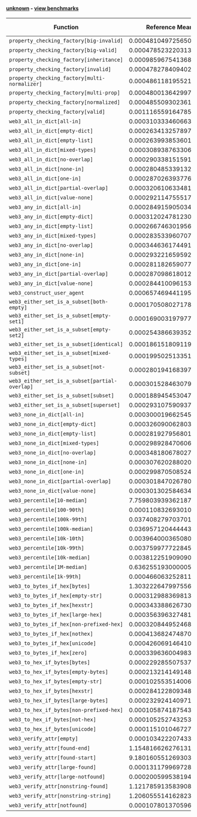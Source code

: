 #### [unknown](https://github.com/BobTheBuidler/faster-web3.py/blob/master/unknown) - [view benchmarks](https://github.com/BobTheBuidler/faster-web3.py/blob/master/unknown)

| Function | Reference Mean | Faster Mean | % Change | Speedup (%) | x Faster | Faster |
|----------|---------------|-------------|----------|-------------|----------|--------|
| `property_checking_factory[big-invalid]` | 0.00048104972565031457 | 0.00048563038814817736 | -0.95% | -0.94% | 0.99x | ❌ |
| `property_checking_factory[big-valid]` | 0.00047852322031348063 | 0.0004812286748051003 | -0.57% | -0.56% | 0.99x | ❌ |
| `property_checking_factory[inheritance]` | 0.0009859675413688269 | 0.0009829770965372314 | 0.30% | 0.30% | 1.00x | ✅ |
| `property_checking_factory[invalid]` | 0.00047827840940255 | 0.00048054612660852536 | -0.47% | -0.47% | 1.00x | ❌ |
| `property_checking_factory[multi-normalizer]` | 0.00048611819552167297 | 0.000482304049950289 | 0.78% | 0.79% | 1.01x | ✅ |
| `property_checking_factory[multi-prop]` | 0.0004800136429979425 | 0.00048247858604661423 | -0.51% | -0.51% | 0.99x | ❌ |
| `property_checking_factory[normalized]` | 0.00048550930236151534 | 0.0004831780874751636 | 0.48% | 0.48% | 1.00x | ✅ |
| `property_checking_factory[valid]` | 0.001116559164785675 | 0.0010477023092895516 | 6.17% | 6.57% | 1.07x | ✅ |
| `web3_all_in_dict[all-in]` | 0.00031033346066377485 | 0.00031010198572306667 | 0.07% | 0.07% | 1.00x | ✅ |
| `web3_all_in_dict[empty-dict]` | 0.00026341325789751605 | 0.0002679946852640742 | -1.74% | -1.71% | 0.98x | ❌ |
| `web3_all_in_dict[empty-list]` | 0.0002639938536014758 | 0.0002675460771269064 | -1.35% | -1.33% | 0.99x | ❌ |
| `web3_all_in_dict[mixed-types]` | 0.0003089387633062478 | 0.00031056398702504696 | -0.53% | -0.52% | 0.99x | ❌ |
| `web3_all_in_dict[no-overlap]` | 0.00029033815159181686 | 0.0002832240499301078 | 2.45% | 2.51% | 1.03x | ✅ |
| `web3_all_in_dict[none-in]` | 0.0002804853391326813 | 0.0002853104299891103 | -1.72% | -1.69% | 0.98x | ❌ |
| `web3_all_in_dict[one-in]` | 0.0002870263937762008 | 0.000291087059838793 | -1.41% | -1.40% | 0.99x | ❌ |
| `web3_all_in_dict[partial-overlap]` | 0.00032061063348150644 | 0.00032046669955014914 | 0.04% | 0.04% | 1.00x | ✅ |
| `web3_all_in_dict[value-none]` | 0.00029211475551707425 | 0.00028753259885862405 | 1.57% | 1.59% | 1.02x | ✅ |
| `web3_any_in_dict[all-in]` | 0.0002849159050344467 | 0.00028566716704514695 | -0.26% | -0.26% | 1.00x | ❌ |
| `web3_any_in_dict[empty-dict]` | 0.00031202478123050405 | 0.00031119949813334513 | 0.26% | 0.27% | 1.00x | ✅ |
| `web3_any_in_dict[empty-list]` | 0.0002667463019566818 | 0.0002668391830471754 | -0.03% | -0.03% | 1.00x | ❌ |
| `web3_any_in_dict[mixed-types]` | 0.00028353396070733593 | 0.0002938714393939118 | -3.65% | -3.52% | 0.96x | ❌ |
| `web3_any_in_dict[no-overlap]` | 0.00034463617449193116 | 0.00032921673197235996 | 4.47% | 4.68% | 1.05x | ✅ |
| `web3_any_in_dict[none-in]` | 0.00029322165959267104 | 0.00029231551638350987 | 0.31% | 0.31% | 1.00x | ✅ |
| `web3_any_in_dict[one-in]` | 0.00028118265907789723 | 0.00028317016794767623 | -0.71% | -0.70% | 0.99x | ❌ |
| `web3_any_in_dict[partial-overlap]` | 0.00028709861801235804 | 0.0002829387440969631 | 1.45% | 1.47% | 1.01x | ✅ |
| `web3_any_in_dict[value-none]` | 0.00028441009615374775 | 0.000282233624257654 | 0.77% | 0.77% | 1.01x | ✅ |
| `web3_construct_user_agent` | 0.0006574694411958932 | 0.0006597158165443428 | -0.34% | -0.34% | 1.00x | ❌ |
| `web3_either_set_is_a_subset[both-empty]` | 0.0001705080271783789 | 0.00017108717873753977 | -0.34% | -0.34% | 1.00x | ❌ |
| `web3_either_set_is_a_subset[empty-set1]` | 0.00016900319797799512 | 0.00016968400450624542 | -0.40% | -0.40% | 1.00x | ❌ |
| `web3_either_set_is_a_subset[empty-set2]` | 0.0002543866393526163 | 0.00025587837487389724 | -0.59% | -0.58% | 0.99x | ❌ |
| `web3_either_set_is_a_subset[identical]` | 0.00018615180911949128 | 0.00018726366998157487 | -0.60% | -0.59% | 0.99x | ❌ |
| `web3_either_set_is_a_subset[mixed-types]` | 0.00019950251335183278 | 0.00019955974091190058 | -0.03% | -0.03% | 1.00x | ❌ |
| `web3_either_set_is_a_subset[not-subset]` | 0.0002801941683974211 | 0.00027791601960238646 | 0.81% | 0.82% | 1.01x | ✅ |
| `web3_either_set_is_a_subset[partial-overlap]` | 0.0003015284630792029 | 0.0003085892296011647 | -2.34% | -2.29% | 0.98x | ❌ |
| `web3_either_set_is_a_subset[subset]` | 0.00018894545304715463 | 0.00019002793445796514 | -0.57% | -0.57% | 0.99x | ❌ |
| `web3_either_set_is_a_subset[superset]` | 0.00029310759093710234 | 0.0002911827485383812 | 0.66% | 0.66% | 1.01x | ✅ |
| `web3_none_in_dict[all-in]` | 0.0003000196625454612 | 0.0003022747934613359 | -0.75% | -0.75% | 0.99x | ❌ |
| `web3_none_in_dict[empty-dict]` | 0.0003260900628032417 | 0.00032096883126907255 | 1.57% | 1.60% | 1.02x | ✅ |
| `web3_none_in_dict[empty-list]` | 0.00028192795680181027 | 0.00028072904174802085 | 0.43% | 0.43% | 1.00x | ✅ |
| `web3_none_in_dict[mixed-types]` | 0.0002989284706065968 | 0.0002996714587156642 | -0.25% | -0.25% | 1.00x | ❌ |
| `web3_none_in_dict[no-overlap]` | 0.00034818067802754466 | 0.0003441826812787948 | 1.15% | 1.16% | 1.01x | ✅ |
| `web3_none_in_dict[none-in]` | 0.0003076202880208473 | 0.0003058471776973186 | 0.58% | 0.58% | 1.01x | ✅ |
| `web3_none_in_dict[one-in]` | 0.0002998705085243753 | 0.00029997280165547027 | -0.03% | -0.03% | 1.00x | ❌ |
| `web3_none_in_dict[partial-overlap]` | 0.0003018470267800359 | 0.0002965810893229202 | 1.74% | 1.78% | 1.02x | ✅ |
| `web3_none_in_dict[value-none]` | 0.00030130258463463534 | 0.00030283217215072646 | -0.51% | -0.51% | 0.99x | ❌ |
| `web3_percentile[10-median]` | 7.759803939362187e-05 | 5.815045867684077e-05 | 25.06% | 33.44% | 1.33x | ✅ |
| `web3_percentile[100-90th]` | 0.00011083269301047194 | 8.98450500709881e-05 | 18.94% | 23.36% | 1.23x | ✅ |
| `web3_percentile[100k-99th]` | 0.037408279703701856 | 0.03732141551851795 | 0.23% | 0.23% | 1.00x | ✅ |
| `web3_percentile[100k-median]` | 0.03695712044444332 | 0.037086350185188834 | -0.35% | -0.35% | 1.00x | ❌ |
| `web3_percentile[10k-10th]` | 0.003964000365080267 | 0.0038914191019607776 | 1.83% | 1.87% | 1.02x | ✅ |
| `web3_percentile[10k-99th]` | 0.003759977722845799 | 0.0037258129026217115 | 0.91% | 0.92% | 1.01x | ✅ |
| `web3_percentile[10k-median]` | 0.0038122519090909007 | 0.0037256346029946106 | 2.27% | 2.32% | 1.02x | ✅ |
| `web3_percentile[1M-median]` | 0.6362551930000052 | 0.6024304013999995 | 5.32% | 5.61% | 1.06x | ✅ |
| `web3_percentile[1k-99th]` | 0.00046606325281182395 | 0.0004421005572298047 | 5.14% | 5.42% | 1.05x | ✅ |
| `web3_to_bytes_if_hex[bytes]` | 1.3032226479975563e-05 | 1.2551487383959201e-05 | 3.69% | 3.83% | 1.04x | ✅ |
| `web3_to_bytes_if_hex[empty-str]` | 0.00031298836981342467 | 4.276000307603442e-05 | 86.34% | 631.97% | 7.32x | ✅ |
| `web3_to_bytes_if_hex[hexstr]` | 0.00034338862673001454 | 5.2407833680379764e-05 | 84.74% | 555.22% | 6.55x | ✅ |
| `web3_to_bytes_if_hex[large-hex]` | 0.00035639632748107615 | 5.947754043600523e-05 | 83.31% | 499.21% | 5.99x | ✅ |
| `web3_to_bytes_if_hex[non-prefixed-hex]` | 0.00032084495246873017 | 5.0478538193412295e-05 | 84.27% | 535.61% | 6.36x | ✅ |
| `web3_to_bytes_if_hex[nothex]` | 0.0004136824748700852 | 0.0002368371606619468 | 42.75% | 74.67% | 1.75x | ✅ |
| `web3_to_bytes_if_hex[unicode]` | 0.0004260691464100176 | 0.00024190766293682815 | 43.22% | 76.13% | 1.76x | ✅ |
| `web3_to_bytes_if_hex[zero]` | 0.0003396360049838364 | 5.285258022389049e-05 | 84.44% | 542.61% | 6.43x | ✅ |
| `web3_to_hex_if_bytes[bytes]` | 0.0002292855075371511 | 6.041076904425937e-05 | 73.65% | 279.54% | 3.80x | ✅ |
| `web3_to_hex_if_bytes[empty-bytes]` | 0.00021321414914863402 | 4.877123920584363e-05 | 77.13% | 337.17% | 4.37x | ✅ |
| `web3_to_hex_if_bytes[empty-str]` | 0.00010255351400663418 | 0.0001037031291435038 | -1.12% | -1.11% | 0.99x | ❌ |
| `web3_to_hex_if_bytes[hexstr]` | 0.00028412280934809575 | 3.216270426103211e-05 | 88.68% | 783.39% | 8.83x | ✅ |
| `web3_to_hex_if_bytes[large-bytes]` | 0.0002329241409716895 | 6.400564956563409e-05 | 72.52% | 263.91% | 3.64x | ✅ |
| `web3_to_hex_if_bytes[non-prefixed-hex]` | 0.000105874187543354 | 0.00010576812714597677 | 0.10% | 0.10% | 1.00x | ✅ |
| `web3_to_hex_if_bytes[not-hex]` | 0.00010525274325359665 | 0.00011029808594355237 | -4.79% | -4.57% | 0.95x | ❌ |
| `web3_to_hex_if_bytes[unicode]` | 0.00011510104672788169 | 0.00011241113741811282 | 2.34% | 2.39% | 1.02x | ✅ |
| `web3_verify_attr[empty]` | 0.00010342220743322454 | 0.0001032920909959234 | 0.13% | 0.13% | 1.00x | ✅ |
| `web3_verify_attr[found-end]` | 1.1548166262761319e-05 | 1.1544445546980224e-05 | 0.03% | 0.03% | 1.00x | ✅ |
| `web3_verify_attr[found-start]` | 9.180160551269303e-06 | 9.462900791400722e-06 | -3.08% | -2.99% | 0.97x | ❌ |
| `web3_verify_attr[large-found]` | 0.0001311799697281205 | 0.000127153041385356 | 3.07% | 3.17% | 1.03x | ✅ |
| `web3_verify_attr[large-notfound]` | 0.00020059953819435647 | 0.00020213737728488884 | -0.77% | -0.76% | 0.99x | ❌ |
| `web3_verify_attr[nonstring-found]` | 1.1217859135839088e-05 | 1.1139105652414466e-05 | 0.70% | 0.71% | 1.01x | ✅ |
| `web3_verify_attr[nonstring-string]` | 1.2060555141628235e-05 | 1.213042284382464e-05 | -0.58% | -0.58% | 0.99x | ❌ |
| `web3_verify_attr[notfound]` | 0.00010780137059600569 | 0.00010779778204681516 | 0.00% | 0.00% | 1.00x | ✅ |
